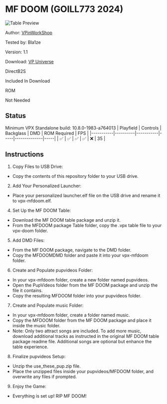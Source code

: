 # MF DOOM (GOILL773 2024)

![Table Preview](https://vpuniverse.com/screenshots/monthly_2024_07/MFDOOM-Cab.png.5b599b4e24ea10121c13aba1af1562ed.png)

Author: [VPinWorkShop](https://vpuniverse.com/profile/40692-vpinworkshop/)

Tested by: Bla1ze

Version: 1.1

Download: [VP Universe](https://vpuniverse.com/files/file/21045-mf-doom-goill773-2024/)

DirectB2S

Included In Download 


ROM

Not Needed

## Status 

Minimum VPX Standalone build: 10.8.0-1983-a764013
| Playfield | Controls | Backglass | DMD | ROM Required | FPS | 
|-----------|----------|-----------|-----|--------------|-----|
| :white_check_mark: | :white_check_mark: | :white_check_mark: | :white_check_mark: | :x: | 35 |

## Instructions

 1. Copy Files to USB Drive:
 
- Copy the contents of this repository folder to your USB drive.
	
 2.	Add Your Personalized Launcher:
    
- Place your personalized launcher.elf file on the USB drive and rename it to vpx-mfdoom.elf.
	
 4.	Set Up the MF DOOM Table:
    
- Download the MF DOOM table package and unzip it.
- From the MFDOOM package Table folder, copy the .vpx table file to your vpx-doom folder.
	
 5.	Add DMD Files:
    
- From the MF DOOM package, navigate to the DMD folder.
- Copy the MFDOOMDMD folder and paste it into your vpx-mfdoom folder.
	
 6.	Create and Populate pupvideos Folder:
    
- In your vpx-mfdoom folder, create a new folder named pupvideos.
- Open the PupVideos folder from the MF DOOM package and unzip the file it contains.
- Copy the resulting MFDOOM folder into your pupvideos folder.
	
 7.	Create and Populate music Folder:
    
- In your vpx-mfdoom folder, create a folder named music.
- Copy the MFDOOM folder from the MF DOOM package and place it inside the music folder.
- Note: Only two attract songs are included. To add more music, download additional tracks as instructed in the original MF DOOM table package readme file. Additional songs are optional but enhance the table experience.
	
 8.	Finalize pupvideos Setup:

- Unzip the use_these_pup.zip file.
- Place the unzipped files inside your pupvideos/MFDOOM folder, and overwrite any files if prompted.
	
 9.	Enjoy the Game:
-  Everything is set up! RIP MF DOOM!
